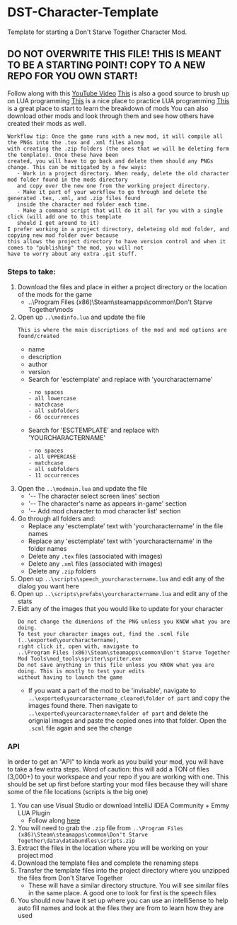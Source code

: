 # DST-Character-Template
Template for starting a Don't Starve Together Character Mod. 

## **DO NOT OVERWRITE THIS FILE! THIS IS MEANT TO BE A STARTING POINT! COPY TO A NEW REPO FOR YOU OWN START!**

Follow along with this [YouTube Video](https://www.youtube.com/watch?v=1lu7rP-U1Zg&t=523s&ab_channel=BunkaHi)
[This](http://tylerneylon.com/a/learn-lua/) is also a good source to brush up on LUA programming
[This](https://www.tutorialspoint.com/execute_lua_online.php) is a nice place to practice LUA programming
[This](https://forums.kleientertainment.com/forums/topic/116302-ultromans-tutorial-collection-newcomer-intro/) is 
a great place to start to learn the breakdown of mods
You can also download other mods and look through them and see how others have created their mods as well.
```
Workflow tip: Once the game runs with a new mod, it will compile all the PNGs into the .tex and .xml files along 
with creating the .zip folders (the ones that we will be deleting form the template). Once these have been 
created, you will have to go back and delete them should any PNGs change. This can be mitigated by a few ways:
   - Work in a project directory. When ready, delete the old character mod folder found in the mods directory 
   and copy over the new one from the working project directory.
   - Make it part of your workflow to go through and delete the generated .tex, .xml, and .zip files found 
   inside the character mod folder each time.
   - Make a command script that will do it all for you with a single click (will add one to this template 
   should I get around to it)
I prefer working in a project directory, deleteing old mod folder, and copying new mod folder over because 
this allows the project directory to have version control and when it comes to "publishing" the mod, you will not 
have to worry about any extra .git stuff.
```

### Steps to take:

1. Download the files and place in either a project directory or the location of the mods for the game
   - ..\Program Files (x86)\Steam\steamapps\common\Don't Starve Together\mods
2. Open up `..\modinfo.lua` and update the file
   ```
   This is where the main discriptions of the mod and mod options are found/created
   ```
   - name
   - description
   - author
   - version
   - Search for 'esctemplate' and replace with 'yourcharactername'
      ```
      - no spaces
      - all lowercase
      - matchcase
      - all subfolders
      - 66 occurrences
      ```
   - Search for 'ESCTEMPLATE' and replace with 'YOURCHARACTERNAME'
      ```
      - no spaces
      - all UPPERCASE
      - matchcase
      - all subfolders
      - 11 occurrences
      ```
3. Open the `..\modmain.lua` and update the file
   - '-- The character select screen lines' section
   - '-- The character's name as appears in-game' section
   - '-- Add mod character to mod character list' section
4. Go through all folders and:
   - Replace any 'esctemplate' text with 'yourcharactername' in the file names
   - Replace any 'esctemplate' text with 'yourcharactername' in the folder names
   - Delete any `.tex` files (associated with images)
   - Delete any `.xml` files (associated with images)
   - Delete any `.zip` folders
5. Open up `..\scripts\speech_yourcharactername.lua` and edit any of the dialog you want here
6. Open up `..\scripts\prefabs\yourcharactername.lua` and edit any of the stats
7. Eidt any of the images that you would like to update for your character
   ```
   Do not change the dimenions of the PNG unless you KNOW what you are doing.
   To test your character images out, find the .scml file (..\exported\yourcharactername), 
   right click it, open with, navigate to 
   ..\Program Files (x86)\Steam\steamapps\common\Don't Starve Together Mod Tools\mod_tools\spriter\spriter.exe
   Do not save anything in this file unless you KNOW what you are doing. This is mostly to test your edits 
   without having to launch the game
   ```
   - If you want a part of the mod to be 'invisable', navigate to `..\exported\yourcaractername_cleared\folder of part`
   and copy the images found there. Then navigate to `..\exported\yourcaractername\folder of part` and delete the
   orignial images and paste the copied ones into that folder. Open the `.scml` file again and see the change
    
### API
In order to get an "API" to kinda work as you build your mod, you will have to take a few extra steps. Word of caution:
this will add a TON of files (3,000+) to your workspace and your repo if you are working with one. This should be set
up first before starting your mod files because they will share some of the file locations (scripts is the big one)

1. You can use Visual Studio or download IntelliJ IDEA Community + Emmy LUA Plugin
   - Follow along [here](https://dst-api-docs.fandom.com/wiki/Tools)
2. You will need to grab the `.zip` file from `..\Program Files (x86)\Steam\steamapps\common\Don't Starve Together\data\databundles\scripts.zip`
3. Extract the files in the location where you will be working on your project mod
4. Download the template files and complete the renaming steps
5. Transfer the template files into the project directory where you unzipped the files from Don't Starve Together
   - These will have a similar directory structure. You will see similar files in the same place. A good one to look 
   for first is the speech files
6. You should now have it set up where you can use an intelliSense to help auto fill names and look at the files they 
are from to learn how they are used
